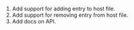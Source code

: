 1. Add support for adding entry to host file.
2. Add support for removing entry from host file.
3. Add docs on API.
